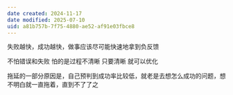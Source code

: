 ```yaml
---
date created: 2024-11-17
date modified: 2025-07-10
uid: a81b757b-7f75-4880-ae52-af91e03fbce8
---
```


失败越快，成功越快，做事应该尽可能快速地拿到负反馈

不怕错误和失败 怕的是过程不清晰 只要清晰 就可以优化

拖延的一部分原因是，自己预判到成功率比较低，就老是去想怎么成功的问题，想不明白就一直拖着，直到不了了之
